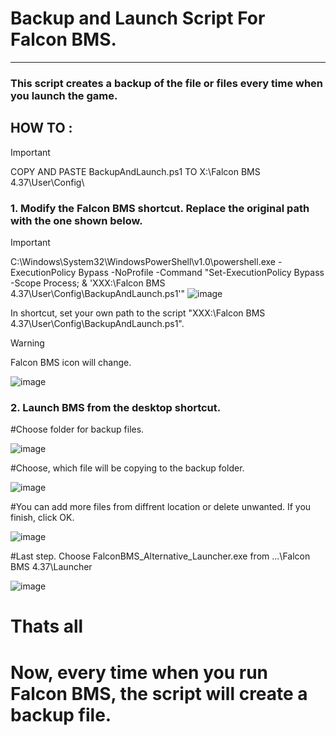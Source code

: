 # Backup and Launch Script For Falcon BMS.
---
### This script creates a backup of the file or files every time when you launch the game.



## HOW TO :

> [!IMPORTANT]
> COPY AND PASTE BackupAndLaunch.ps1 TO X:\Falcon BMS 4.37\User\Config\ 

### 1. Modify the Falcon BMS shortcut. Replace the original path with the one shown below.
> [!IMPORTANT]
> C:\Windows\System32\WindowsPowerShell\v1.0\powershell.exe -ExecutionPolicy Bypass -NoProfile -Command "Set-ExecutionPolicy Bypass -Scope Process; & 'XXX:\Falcon BMS 4.37\User\Config\BackupAndLaunch.ps1'"
> ![image](https://github.com/user-attachments/assets/621320fc-93bd-439e-9727-4284bfb8d5b4)

In shortcut, set your own path to the script "XXX:\Falcon BMS 4.37\User\Config\BackupAndLaunch.ps1".
   
   > [!WARNING]
> Falcon BMS icon will change.
> 

   ![image](https://github.com/user-attachments/assets/8b93f276-e4c6-4400-abe7-c68524e049e5)


### 2. Launch BMS from the desktop shortcut.

   #Choose folder for backup files.
   
   ![image](https://github.com/user-attachments/assets/8c396e1f-76cc-43a2-b7c8-65bb8a29d3cc)



   #Choose, which file will be copying to the backup folder.

   ![image](https://github.com/user-attachments/assets/1f0f4697-32a7-4dab-917a-ea7e6c371fd5)

   #You can add more files from diffrent location or delete unwanted. If you finish, click OK.
   
   ![image](https://github.com/user-attachments/assets/ac754d69-7f57-4289-997d-3d732055ade4)

   #Last step. Choose FalconBMS_Alternative_Launcher.exe from  ...\Falcon BMS 4.37\Launcher

   ![image](https://github.com/user-attachments/assets/fba3e718-634a-4df8-9407-8796ea15c547)



   #  Thats all
   #  Now, every time when you run Falcon BMS, the script will create a backup file.

   


   




   


   


   


